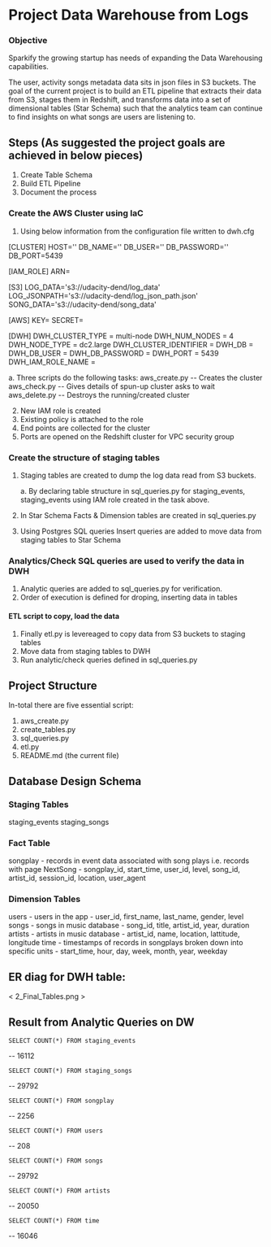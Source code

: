 # Project Data Warehouse from Logs

### Objective 

Sparkify the growing startup has needs of expanding the Data Warehousing capabilities.

The user, activity songs metadata data sits in json files in S3 buckets. The goal of the current project is to build an ETL pipeline that extracts their data from S3, stages them in Redshift, and transforms data into a set of dimensional tables (Star Schema) such that the analytics team can continue to find insights on what songs are users are listening to.

## Steps (As suggested the project goals are achieved in below pieces)

1. Create Table Schema
2. Build ETL Pipeline
3. Document the process

### Create the AWS Cluster using IaC

1. Using below information from the configuration file written to dwh.cfg

[CLUSTER]
HOST=''
DB_NAME=''
DB_USER=''
DB_PASSWORD=''
DB_PORT=5439

[IAM_ROLE]
ARN=

[S3]
LOG_DATA='s3://udacity-dend/log_data'
LOG_JSONPATH='s3://udacity-dend/log_json_path.json'
SONG_DATA='s3://udacity-dend/song_data'

[AWS]
KEY=
SECRET=

[DWH]
DWH_CLUSTER_TYPE       = multi-node
DWH_NUM_NODES          = 4
DWH_NODE_TYPE          = dc2.large
DWH_CLUSTER_IDENTIFIER = 
DWH_DB                 = 
DWH_DB_USER            = 
DWH_DB_PASSWORD        = 
DWH_PORT               = 5439
DWH_IAM_ROLE_NAME      = 

   a. Three scripts do the following tasks:
       aws_create.py -- Creates the cluster
       aws_check.py  -- Gives details of spun-up cluster asks to wait
       aws_delete.py -- Destroys the running/created cluster

2. New IAM role is created 
3. Existing policy is attached to the role
4. End points are collected for the cluster
5. Ports are opened on the Redshift cluster for VPC security group

### Create the structure of staging tables

1. Staging tables are created to dump the log data read from S3 buckets.

    a. By declaring table structure in sql_queries.py for staging_events, staging_events using IAM role created in the task above.

2. In Star Schema Facts & Dimension tables are created in sql_queries.py
3. Using Postgres SQL queries Insert queries are added to move data from staging tables to Star Schema


### Analytics/Check SQL queries are used to verify the data in DWH

1. Analytic queries are added to sql_queries.py for verification.
2. Order of execution is defined for droping, inserting data in tables

#### ETL script to copy, load the data

1. Finally etl.py is levereaged to copy data from S3 buckets to staging tables
2. Move data from staging tables to DWH
3. Run analytic/check queries defined in sql_queries.py

## Project Structure

In-total there are five essential script:

1. aws_create.py
2. create_tables.py
3. sql_queries.py
4. etl.py
5. README.md (the current file)

## Database Design Schema

### Staging Tables

staging_events
staging_songs

### Fact Table

songplay - records in event data associated with song plays i.e. records with page NextSong - songplay_id, start_time, user_id, level, song_id, artist_id, session_id, location, user_agent

### Dimension Tables

users - users in the app - user_id, first_name, last_name, gender, level
songs - songs in music database - song_id, title, artist_id, year, duration
artists - artists in music database - artist_id, name, location, lattitude, longitude
time - timestamps of records in songplays broken down into specific units - start_time, hour, day, week, month, year, weekday

## ER diag for DWH table:
< 2_Final_Tables.png >



## Result from Analytic Queries on DW

    SELECT COUNT(*) FROM staging_events
 -- 
  16112

    SELECT COUNT(*) FROM staging_songs
 -- 
  29792
 
    SELECT COUNT(*) FROM songplay
 -- 
  2256

    SELECT COUNT(*) FROM users
 -- 
  208
 
    SELECT COUNT(*) FROM songs
 -- 
  29792

    SELECT COUNT(*) FROM artists
 -- 
  20050

    SELECT COUNT(*) FROM time
 -- 
  16046



